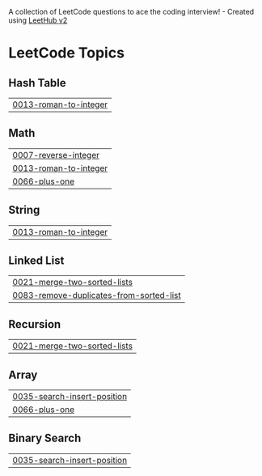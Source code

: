 A collection of LeetCode questions to ace the coding interview! - Created using [LeetHub v2](https://github.com/arunbhardwaj/LeetHub-2.0)
<!---LeetCode Topics Start-->
# LeetCode Topics
## Hash Table
|  |
| ------- |
| [0013-roman-to-integer](https://github.com/Raza-Sharuku/leetcode_python_practice/tree/master/0013-roman-to-integer) |
## Math
|  |
| ------- |
| [0007-reverse-integer](https://github.com/Raza-Sharuku/leetcode_python_practice/tree/master/0007-reverse-integer) |
| [0013-roman-to-integer](https://github.com/Raza-Sharuku/leetcode_python_practice/tree/master/0013-roman-to-integer) |
| [0066-plus-one](https://github.com/Raza-Sharuku/leetcode_python_practice/tree/master/0066-plus-one) |
## String
|  |
| ------- |
| [0013-roman-to-integer](https://github.com/Raza-Sharuku/leetcode_python_practice/tree/master/0013-roman-to-integer) |
## Linked List
|  |
| ------- |
| [0021-merge-two-sorted-lists](https://github.com/Raza-Sharuku/leetcode_python_practice/tree/master/0021-merge-two-sorted-lists) |
| [0083-remove-duplicates-from-sorted-list](https://github.com/Raza-Sharuku/leetcode_python_practice/tree/master/0083-remove-duplicates-from-sorted-list) |
## Recursion
|  |
| ------- |
| [0021-merge-two-sorted-lists](https://github.com/Raza-Sharuku/leetcode_python_practice/tree/master/0021-merge-two-sorted-lists) |
## Array
|  |
| ------- |
| [0035-search-insert-position](https://github.com/Raza-Sharuku/leetcode_python_practice/tree/master/0035-search-insert-position) |
| [0066-plus-one](https://github.com/Raza-Sharuku/leetcode_python_practice/tree/master/0066-plus-one) |
## Binary Search
|  |
| ------- |
| [0035-search-insert-position](https://github.com/Raza-Sharuku/leetcode_python_practice/tree/master/0035-search-insert-position) |
<!---LeetCode Topics End-->